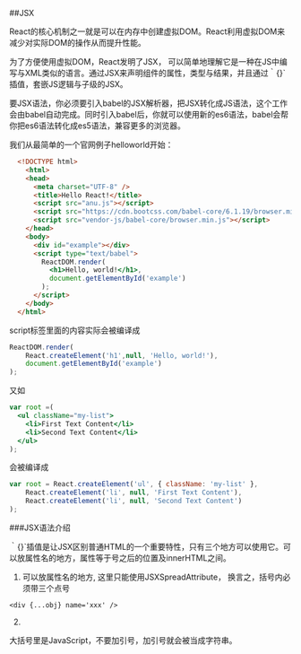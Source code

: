 ##JSX

React的核心机制之一就是可以在内存中创建虚拟DOM。React利用虚拟DOM来减少对实际DOM的操作从而提升性能。 

为了方便使用虚拟DOM，React发明了JSX， 可以简单地理解它是一种在JS中编写与XML类似的语言。通过JSX来声明组件的属性，类型与结果，并且通过｀{}`插值，套嵌JS逻辑与子级的JSX。

要JSX语法，你必须要引入babel的JSX解析器，把JSX转化成JS语法，这个工作会由babel自动完成。同时引入babel后，你就可以使用新的es6语法，babel会帮你把es6语法转化成es5语法，兼容更多的浏览器。


我们从最简单的一个官网例子helloworld开始：
```html
  <!DOCTYPE html>
    <html>
    <head>
      <meta charset="UTF-8" />
      <title>Hello React!</title>
      <script src="anu.js"></script>
      <script src="https://cdn.bootcss.com/babel-core/6.1.19/browser.min.js"></script>
      <script src="vendor-js/babel-core/browser.min.js"></script>
    </head>
    <body>
      <div id="example"></div>
      <script type="text/babel">
        ReactDOM.render(
          <h1>Hello, world!</h1>,
          document.getElementById('example')
        );
      </script>
    </body>
  </html>
```

script标签里面的内容实际会被编译成

```javascript
ReactDOM.render(
    React.createElement('h1',null, 'Hello, world!'),
    document.getElementById('example')
);

```

又如
```jsx
var root =(
  <ul className="my-list">
    <li>First Text Content</li>
    <li>Second Text Content</li>
  </ul>
);
```

会被编译成
```javascript
var root = React.createElement('ul', { className: 'my-list' },
    React.createElement('li', null, 'First Text Content'),
    React.createElement('li', null, 'Second Text Content')
);
```

###JSX语法介绍

｀{}`插值是让JSX区别普通HTML的一个重要特性，只有三个地方可以使用它。可以放属性名的地方，属性等于号之后的位置及innerHTML之间。

1. 可以放属性名的地方,  这里只能使用JSXSpreadAttribute， 换言之，括号内必须带三个点号

```
<div {...obj} name='xxx' />

```

2. 

大括号里是JavaScript，不要加引号，加引号就会被当成字符串。